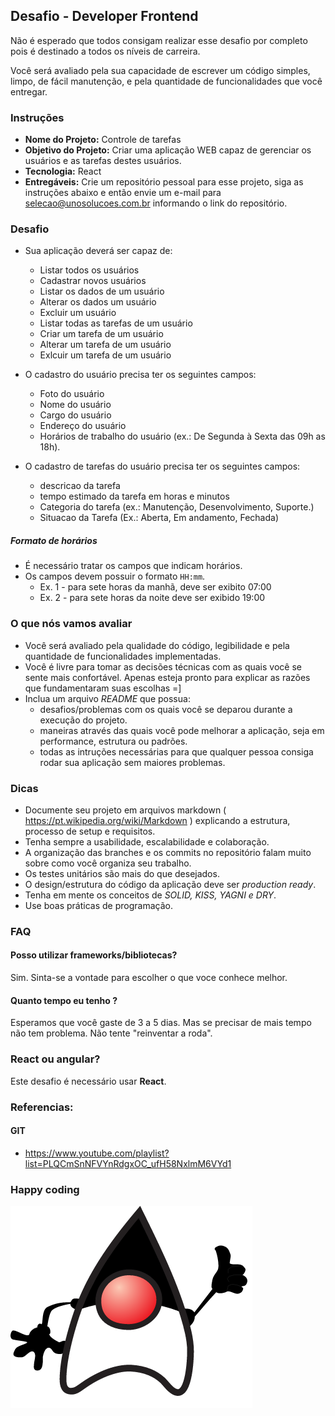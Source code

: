 ## Desafio - Developer Frontend

Não é esperado que todos consigam realizar esse desafio por completo pois  é destinado a todos os níveis de carreira.

Você será avaliado pela sua capacidade de escrever um código simples, limpo, de fácil manutenção, e pela quantidade de funcionalidades que você entregar.

### Instruções

- **Nome do Projeto:** Controle de tarefas
- **Objetivo do Projeto:** Criar uma aplicação WEB capaz de gerenciar os usuários e as tarefas destes usuários.
- **Tecnologia:** React
- **Entregáveis:** Crie um repositório pessoal para esse projeto, siga as instruções abaixo e então envie um e-mail para selecao@unosolucoes.com.br informando o link do repositório.

### Desafio

- Sua aplicação deverá ser capaz de:
    - Listar todos os usuários
    - Cadastrar novos usuários
    - Listar os dados de um usuário
    - Alterar os dados um usuário
    - Excluir um usuário
    - Listar todas as tarefas de um usuário
    - Criar um tarefa de um usuário
    - Alterar um tarefa de um usuário
    - Exlcuir um tarefa de um usuário

- O cadastro do usuário precisa ter os seguintes campos:
    - Foto do usuário
    - Nome do usuário
    - Cargo do usuário
    - Endereço do usuário
    - Horários de trabalho do usuário (ex.: De Segunda à Sexta das 09h as 18h).
    
- O cadastro de tarefas do usuário precisa ter os seguintes campos:
    - descricao da tarefa
    - tempo estimado da tarefa em horas e minutos
    - Categoria do tarefa (ex.: Manutenção, Desenvolvimento, Suporte.)
    - Situacao da Tarefa (Ex.: Aberta, Em andamento, Fechada)

##### Formato de horários
- É necessário tratar os campos que indicam horários. 
- Os campos devem possuir o formato `HH:mm`.
    - Ex. 1 - para sete horas da manhã, deve ser exibito 07:00
    - Ex. 2 - para sete horas da noite deve ser exibido 19:00

### O que nós vamos avaliar

- Você será avaliado pela qualidade do código, legibilidade e pela quantidade de funcionalidades implementadas.
- Você é livre para tomar as decisões técnicas com as quais você se sente mais confortável. Apenas esteja pronto para explicar as razões que fundamentaram suas escolhas =]
- Inclua um arquivo *README* que possua:
  - desafios/problemas com os quais você se deparou durante a execução do projeto.
  - maneiras através das quais você pode melhorar a aplicação, seja em performance, estrutura ou padrões. 
  - todas as intruções necessárias para que qualquer pessoa consiga rodar sua aplicação sem maiores problemas.

### Dicas

- Documente seu projeto em arquivos markdown ( https://pt.wikipedia.org/wiki/Markdown ) explicando a estrutura, processo de setup e requisitos.
- Tenha sempre a usabilidade, escalabilidade e colaboração.
- A organização das branches e os commits no repositório falam muito sobre como você organiza seu trabalho.
- Os testes unitários são mais do que desejados.
- O design/estrutura do código da aplicação deve ser *production ready*.
- Tenha em mente os conceitos de *SOLID, KISS, YAGNI e DRY*.
- Use boas práticas de programação.

### FAQ

#### Posso utilizar frameworks/bibliotecas?

Sim. Sinta-se a vontade para escolher o que voce conhece melhor.

#### Quanto tempo eu tenho ?

Esperamos que você gaste de 3 a 5 dias.  Mas se precisar de mais tempo não tem problema. Não tente "reinventar a roda".

### React ou angular?

Este desafio é necessário usar **React**.

### Referencias:

#### GIT

* https://www.youtube.com/playlist?list=PLQCmSnNFVYnRdgxOC_ufH58NxlmM6VYd1

### Happy coding 

![duke](./img/duke.png)
